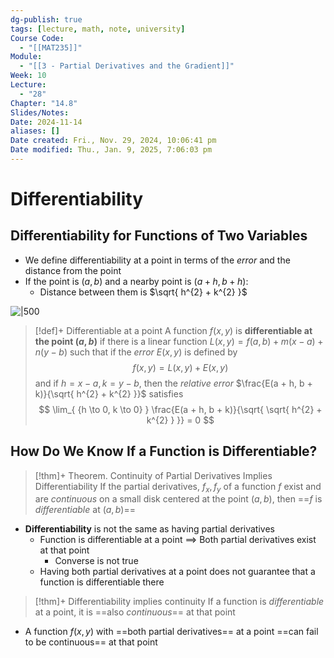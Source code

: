 ```yaml
---
dg-publish: true
tags: [lecture, math, note, university]
Course Code:
  - "[[MAT235]]"
Module:
  - "[[3 - Partial Derivatives and the Gradient]]"
Week: 10
Lecture:
  - "28"
Chapter: "14.8"
Slides/Notes: 
Date: 2024-11-14
aliases: []
Date created: Fri., Nov. 29, 2024, 10:06:41 pm
Date modified: Thu., Jan. 9, 2025, 7:06:03 pm
---
```


# Differentiability

## Differentiability for Functions of Two Variables

- We define differentiability at a point in terms of the *error* and the distance from the point
- If the point is $(a, b)$ and a nearby point is $(a + h, b + h)$:
    - Distance between them is $\sqrt{ h^{2} + k^{2} }$

![|500](Differentiability-008.jpg)

> [!def]+ Differentiable at a point
> A function $f(x, y)$ is **differentiable at the point $(a, b)$** if there is a linear function $L(x, y) = f(a, b) + m(x-a) + n(y-b)$ such that if the *error* $E(x, y)$ is defined by
> $$
> f(x,y) = L(x, y) + E(x, y)
> $$
> and if $h = x-a, k = y-b$, then the *relative error* $\frac{E(a + h, b + k)}{\sqrt{ h^{2} + k^{2} }}$ satisfies
> $$
> \lim_{ {h \to 0, k \to 0} } \frac{E(a + h, b + k)}{\sqrt{ \sqrt{ h^{2} + k^{2} } }} = 0
> $$

## How Do We Know If a Function is Differentiable?

> [!thm]+ Theorem. Continuity of Partial Derivatives Implies Differentiability
> If the partial derivatives, $f_{x}, f_{y}$ of a function $f$ exist and are *continuous* on a small disk centered at the point $(a, b)$, then ==$f$ is *differentiable* at $(a, b)$==

- **Differentiability** is not the same as having partial derivatives
    - Function is differentiable at a point $\implies$ Both partial derivatives exist at that point
        - Converse is not true
    - Having both partial derivatives at a point does not guarantee that a function is differentiable there

> [!thm]+ Differentiability implies continuity
> If a function is *differentiable* at a point, it is ==also *continuous*== at that point

- A function $f(x, y)$ with ==both partial derivatives== at a point ==can fail to be continuous== at that point
